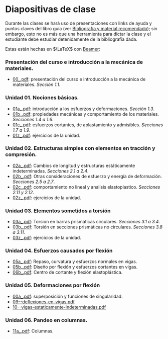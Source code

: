 # Diapositivas de clase

Durante las clases se hará uso de presentaciones con links de ayuda y puntos claves del libro guía (ver [Bibliografía y material recomendado](../informacion/02--bibliografia-material.md)); sin embargo, esto no es más que una herramienta para dictar la clase y el estudiante debe estudiar detenidamente de la bibliografía dada.

Estas están hechas en $\LaTeX$ con [Beamer](https://es.overleaf.com/learn/latex/Beamer): 


### Presentación del curso e introducción a la mecánica de materiales. 
- [00_.pdf](00_.pdf): presentación del curso e introducción a la mecánica de materiales. *Sección 1.1*.

### Unidad 01. Nociones básicas. 
- [01a_.pdf](01a_.pdf): introducción a los esfuerzos y deformaciones. *Sección 1.3*.
- [01b_.pdf](01b_.pdf): propiedades mecánicas y comportamiento de los materiales. *Secciones 1.4 a 1.6*.
- [01c_.pdf](01c_.pdf): esfuerzos cortantes, de aplastamiento y admisibles. *Secciones 1.7 a 1.9*.
- [01z_.pdf](01z_.pdf): ejercicios de la unidad. 
    
### Unidad 02. Estructuras simples con elementos en tracción y compresión.
- [02a_.pdf](02a_.pdf): Cambios de longitud y estructuras estáticamente indeterminadas. *Secciones 2.1 a 2.4*.
- [02b_.pdf](02b_.pdf): Otras consideraciones de esfuerzo y energía de deformación. *Secciones 2.5 a 2.7*. 
- [02c_.pdf](02c_.pdf): comportamiento no lineal y analisis elastoplastico. *Secciones 2.11 y 2.12*. 
- [02z_.pdf](02z_.pdf): ejercicios de la unidad. 

### Unidad 03. Elementos sometidos a torsión
- [03a_.pdf](03a_.pdf): Torsion en barras prismáticas circulares. *Secciones 3.1 a 3.4*.
- [03b_.pdf](03b_.pdf): Torsión en secciones prismáticas no circulares. *Secciones 3.8 a 3.11*.  
- [03z_.pdf](03z_.pdf): ejercicios de la unidad. 


### Unidad 04. Esfuerzos causados por flexión
- [05a_.pdf](05a_.pdf): Repaso, curvatura y esfuerzos normales en vigas.
- [05b_.pdf](05b_.pdf): Diseño por flexión y esfuerzos cortantes en vigas.
- [06b_.pdf](06b_.pdf): Centro de cortante y flexión elastoplástica.

### Unidad 05. Deformaciones por flexión
- [00a_.pdf](00a_.pdf): superposición y funciones de singularidad.
- [09--deflexiones-en-vigas.pdf](9--deflexiones-en-vigas.pdf)
- [10--vigas-estaticamente-indeterminadas.pdf](10--vigas-estaticamente-indeterminadas.pdf)

### Unidad 06. Pandeo en columnas.
- [11a_.pdf](11a_.pdf): Columnas.
